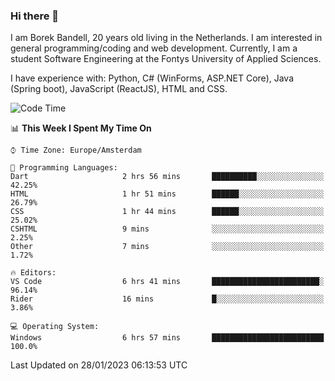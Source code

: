### Hi there 👋

I am Borek Bandell, 20 years old living in the Netherlands. I am interested in general programming/coding and web development. Currently, I am a student Software Engineering at the Fontys University of Applied Sciences.

I have experience with: Python, C# (WinForms, ASP.NET Core), Java (Spring boot), JavaScript (ReactJS), HTML and CSS.

<!--START_SECTION:waka-->
![Code Time](http://img.shields.io/badge/Code%20Time-356%20hrs%2011%20mins-blue)

📊 **This Week I Spent My Time On** 

```text
⌚︎ Time Zone: Europe/Amsterdam

💬 Programming Languages: 
Dart                     2 hrs 56 mins       ██████████░░░░░░░░░░░░░░░   42.25% 
HTML                     1 hr 51 mins        ██████░░░░░░░░░░░░░░░░░░░   26.79% 
CSS                      1 hr 44 mins        ██████░░░░░░░░░░░░░░░░░░░   25.02% 
CSHTML                   9 mins              ░░░░░░░░░░░░░░░░░░░░░░░░░   2.25% 
Other                    7 mins              ░░░░░░░░░░░░░░░░░░░░░░░░░   1.72%

🔥 Editors: 
VS Code                  6 hrs 41 mins       ████████████████████████░   96.14% 
Rider                    16 mins             █░░░░░░░░░░░░░░░░░░░░░░░░   3.86%

💻 Operating System: 
Windows                  6 hrs 57 mins       █████████████████████████   100.0%

```


 Last Updated on 28/01/2023 06:13:53 UTC
<!--END_SECTION:waka-->

<!--**tcBorek2002/tcBorek2002** is a ✨ _special_ ✨ repository because its `README.md` (this file) appears on your GitHub profile.

Here are some ideas to get you started:

- 🔭 I’m currently working on ...
- 🌱 I’m currently learning ...
- 👯 I’m looking to collaborate on ...
- 🤔 I’m looking for help with ...
- 💬 Ask me about ...
- 📫 How to reach me: ...
- 😄 Pronouns: ...
- ⚡ Fun fact: ...
-->

